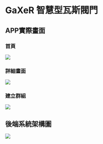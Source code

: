 # GaXeR 智慧型瓦斯閥門

## APP實際畫面
### 首頁

![](https://i.imgur.com/RtiNUec.jpg)

### 詳細畫面

![](https://i.imgur.com/OomLK2D.jpg)

### 建立群組

![](https://i.imgur.com/7dMX5Tc.jpg)

## 後端系統架構圖

![](https://i.imgur.com/xIcnnMB.png)
